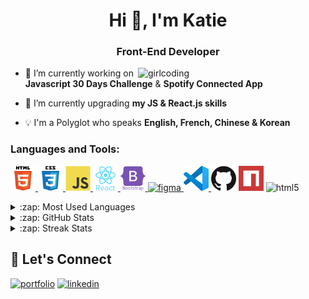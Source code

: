 <h1 align="center">Hi 👋, I'm Katie</h1>
<h3 align="center">Front-End Developer</h3>
<img align="right" alt="girlcoding" width="300" src="https://cdn.dribbble.com/users/2704414/screenshots/7466903/media/b08ab576316bd4582fef189f471cd9e5.gif"></img>

- 🔭 I’m currently working on **Javascript 30 Days Challenge** & **Spotify Connected App**

- 🌱 I’m currently upgrading **my JS & React.js skills**

- 💡 I'm a Polyglot who speaks **English, French, Chinese & Korean**

<h3 align="left">Languages and Tools:</h3>
<p align="left"> <a href="https://www.w3.org/html/" target="_blank" rel="noreferrer"> <img src="https://raw.githubusercontent.com/devicons/devicon/master/icons/html5/html5-original-wordmark.svg" alt="html5" width="40" height="40"/> </a> <a href="https://www.w3schools.com/css/" target="_blank" rel="noreferrer"> <img src="https://raw.githubusercontent.com/devicons/devicon/master/icons/css3/css3-original-wordmark.svg" alt="css3" width="40" height="40"/> </a>  <a href="https://developer.mozilla.org/en-US/docs/Web/JavaScript" target="_blank" rel="noreferrer"> <img src="https://raw.githubusercontent.com/devicons/devicon/master/icons/javascript/javascript-original.svg" alt="javascript" width="40" height="40"/> </a> <a href="https://reactjs.org/" target="_blank" rel="noreferrer"> <img src="https://raw.githubusercontent.com/devicons/devicon/master/icons/react/react-original-wordmark.svg" alt="react" width="40" height="40"/> </a> <a href="https://getbootstrap.com" target="_blank" rel="noreferrer"> <img src="https://raw.githubusercontent.com/devicons/devicon/master/icons/bootstrap/bootstrap-plain-wordmark.svg" alt="bootstrap" width="40" height="40"/> </a> <a href="https://www.figma.com/" target="_blank" rel="noreferrer"> <img src="https://www.vectorlogo.zone/logos/figma/figma-icon.svg" alt="figma" width="40" height="40"/> </a> <a href="https://www.w3.org/html/" target="_blank" rel="noreferrer"> <img src="https://raw.githubusercontent.com/github/explore/80688e429a7d4ef2fca1e82350fe8e3517d3494d/topics/visual-studio-code/visual-studio-code.png" alt="html5" width="40" height="40"/> </a>  <img src="https://raw.githubusercontent.com/github/explore/78df643247d429f6cc873026c0622819ad797942/topics/github/github.png" alt="html5" width="40" height="40"/> </a> <img src="https://raw.githubusercontent.com/github/explore/80688e429a7d4ef2fca1e82350fe8e3517d3494d/topics/npm/npm.png" alt="html5" width="40" height="40"/> <img src="https://www.shecodes.io/assets/logos/technologies/terminal-1879b46272b5ea266419795fee582e371b04d37807d0b02cd3571136e0e4898e.png" alt="html5" width="40" height="40"/></p>

<details>
  <summary>:zap: Most Used Languages</summary>

 <img align="left" src="https://github-readme-stats.vercel.app/api/top-langs?username=thekatcodes&show_icons=true&locale=en&layout=compact" alt="thekatcodes" />

</details>

<details>
  <summary>:zap: GitHub Stats</summary>

 <img align="center" src="https://github-readme-stats.vercel.app/api?username=thekatcodes&show_icons=true&locale=en" alt="thekatcodes" />

</details>

<details>
  <summary>:zap: Streak Stats</summary>

<img align="center" src="https://github-readme-streak-stats.herokuapp.com/?user=thekatcodes&" alt="thekatcodes" />

</details>

## 🔗 Let's Connect

[![portfolio](https://img.shields.io/badge/my_portfolio-000?style=for-the-badge&logo=ko-fi&logoColor=white)](https://katieliu.netlify.app/index.html)
[![linkedin](https://img.shields.io/badge/linkedin-0A66C2?style=for-the-badge&logo=linkedin&logoColor=white)](https://www.linkedin.com/in/katiejxliu/)
